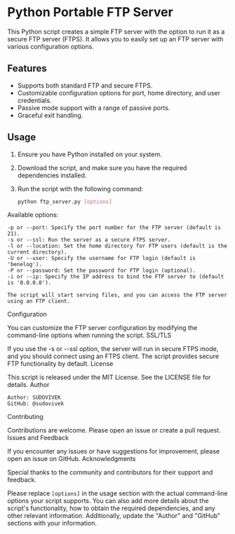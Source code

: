 # Python Portable FTP Server

This Python script creates a simple FTP server with the option to run it as a secure FTP server (FTPS). It allows you to easily set up an FTP server with various configuration options.

## Features

- Supports both standard FTP and secure FTPS.
- Customizable configuration options for port, home directory, and user credentials.
- Passive mode support with a range of passive ports.
- Graceful exit handling.

## Usage

1. Ensure you have Python installed on your system.

2. Download the script, and make sure you have the required dependencies installed.

3. Run the script with the following command:

   ```bash
   python ftp_server.py [options]

Available options:

    -p or --port: Specify the port number for the FTP server (default is 21).
    -s or --ssl: Run the server as a secure FTPS server.
    -l or --location: Set the home directory for FTP users (default is the current directory).
    -U or --user: Specify the username for FTP login (default is 'benelog').
    -P or --password: Set the password for FTP login (optional).
    -i or --ip: Specify the IP address to bind the FTP server to (default is '0.0.0.0').

    The script will start serving files, and you can access the FTP server using an FTP client.

Configuration

You can customize the FTP server configuration by modifying the command-line options when running the script.
SSL/TLS

If you use the -s or --ssl option, the server will run in secure FTPS mode, and you should connect using an FTPS client. The script provides secure FTP functionality by default.
License

This script is released under the MIT License. See the LICENSE file for details.
Author

    Author: SUDOVIVEK
    GitHub: @sudovivek

Contributing

Contributions are welcome. Please open an issue or create a pull request.
Issues and Feedback

If you encounter any issues or have suggestions for improvement, please open an issue on GitHub.
Acknowledgments

Special thanks to the community and contributors for their support and feedback.


Please replace `[options]` in the usage section with the actual command-line options your script supports. You can also add more details about the script's functionality, how to obtain the required dependencies, and any other relevant information. Additionally, update the "Author" and "GitHub" sections with your information.
